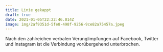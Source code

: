 ```yaml
---
title: Linie gekappt
draft: true
date: 2021-01-05T22:22:46.014Z
image: img/2af9351d-5fe8-498f-9256-9ce82a75457a.jpeg
---
```

Nach den zahlreichen verbalen Verunglimpfungen auf Facebook, Twitter und Instagram ist die Verbindung vorübergehend unterbrochen.